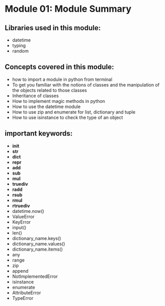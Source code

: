 # Module 01: Module Summary

## Libraries used in this module:
- datetime
- typing
- random

## Concepts covered in this module:
- how to import a module in python from terminal
- To get you familiar with the notions of classes and the manipulation of the objects related to those classes
- Inheritance of classes
- How to implement magic methods in python
- How to use the datetime module
- How to use zip and enumerate for list, dictionary and tuple
- How to use isinstance to check the type of an object

## important keywords:
- __init__
- __str__
- __dict__
- __repr__
- __add__
- __sub__
- __mul__
- __truediv__
- __radd__
- __rsub__
- __rmul__
- __rtruediv__
- datetime.now()
- ValueError
- KeyError
- input()
- len()
- dictionary_name.keys()
- dictionary_name.values()
- dictionary_name.items()
- any
- range
- zip
- append
- NotImplementedError
- isinstance
- enumerate
- AttributeError
- TypeError